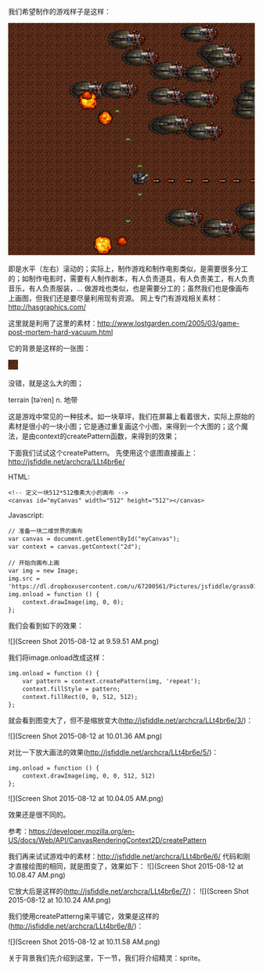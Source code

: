 我们希望制作的游戏样子是这样：

![](screenshot.png)

即是水平（左右）滚动的；实际上，制作游戏和制作电影类似，是需要很多分工的；如制作电影时，需要有人制作剧本，有人负责道具，有人负责美工，有人负责音乐，有人负责服装，...
做游戏也类似，也是需要分工的；虽然我们也是像画布上画图，但我们还是要尽量利用现有资源。
网上专门有游戏相关素材：
http://hasgraphics.com/

这里就是利用了这里的素材：http://www.lostgarden.com/2005/03/game-post-mortem-hard-vacuum.html

它的背景是这样的一张图：

![](terrain.png)

没错，就是这么大的图；

terrain [təˈren] n. 地带

这是游戏中常见的一种技术。如一块草坪，我们在屏幕上看着很大，实际上原始的素材是很小的一块小图；它是通过重复画这个小图，来得到一个大图的；这个魔法，是由context的createPattern函数，来得到的效果；

下面我们试试这个createPattern。
先使用这个底图直接画上：
http://jsfiddle.net/archcra/LLt4br6e/

HTML:
```
<!-- 定义一块512*512像素大小的画布 -->
<canvas id="myCanvas" width="512" height="512"></canvas>
```
Javascript:
```
// 准备一块二维世界的画布
var canvas = document.getElementById("myCanvas");
var context = canvas.getContext("2d");

// 开始向画布上画
var img = new Image;
img.src = 'https://dl.dropboxusercontent.com/u/67200561/Pictures/jsfiddle/grass01.png';
img.onload = function () {
    context.drawImage(img, 0, 0);
};
```
我们会看到如下的效果：

![](Screen Shot 2015-08-12 at 9.59.51 AM.png)

我们将image.onload改成这样：
```
img.onload = function () {
    var pattern = context.createPattern(img, 'repeat');
    context.fillStyle = pattern;
    context.fillRect(0, 0, 512, 512);
};
```
就会看到图变大了，但不是缩放变大(http://jsfiddle.net/archcra/LLt4br6e/3/)：

![](Screen Shot 2015-08-12 at 10.01.36 AM.png)

对比一下放大画法的效果(http://jsfiddle.net/archcra/LLt4br6e/5/)：
```
img.onload = function () {
    context.drawImage(img, 0, 0, 512, 512)
};
```
![](Screen Shot 2015-08-12 at 10.04.05 AM.png)

效果还是很不同的。



参考：https://developer.mozilla.org/en-US/docs/Web/API/CanvasRenderingContext2D/createPattern

我们再来试试游戏中的素材：http://jsfiddle.net/archcra/LLt4br6e/6/
代码和刚才直接绘图的相同，就是图变了，效果如下：
![](Screen Shot 2015-08-12 at 10.08.47 AM.png)

它放大后是这样的(http://jsfiddle.net/archcra/LLt4br6e/7/)：
![](Screen Shot 2015-08-12 at 10.10.24 AM.png)

我们使用createPatterng来平铺它，效果是这样的(http://jsfiddle.net/archcra/LLt4br6e/8/)：

![](Screen Shot 2015-08-12 at 10.11.58 AM.png)

关于背景我们先介绍到这里，下一节，我们将介绍精灵：sprite。

